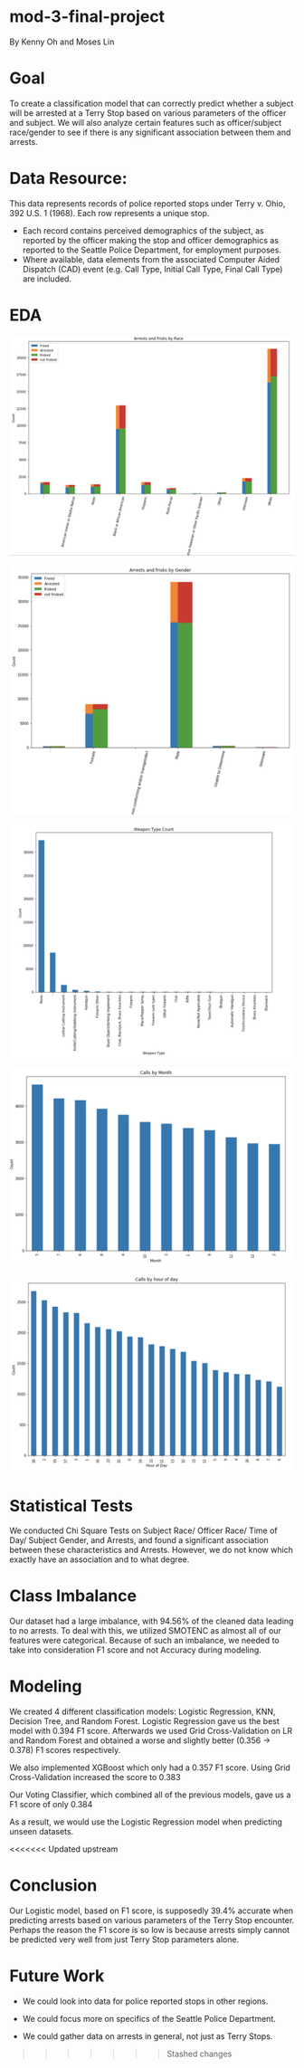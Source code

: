 # mod-3-final-project
By Kenny Oh and Moses Lin

# Goal
To create a classification model that can correctly predict whether a subject will be arrested at a Terry Stop based on various parameters of the officer and subject. We will also analyze certain features such as officer/subject race/gender to see if there is any significant association between them and arrests.

# Data Resource:
This data represents records of police reported stops under Terry v. Ohio, 392 U.S. 1 (1968). Each row represents a unique stop.

* Each record contains perceived demographics of the subject, as reported by the officer making the stop and officer demographics as reported to the Seattle Police Department, for employment purposes.
* Where available, data elements from the associated Computer Aided Dispatch (CAD) event (e.g. Call Type, Initial Call Type, Final Call Type) are included.

# EDA

![Image](https://github.com/kenyo/mod-3-final-project/blob/master/images/arrests_by_race.png)

![Image](https://github.com/kenyo/mod-3-final-project/blob/master/images/arrests_by_gender.png)

![Image](https://github.com/kenyo/mod-3-final-project/blob/master/images/weapon_type.png)

![Image](https://github.com/kenyo/mod-3-final-project/blob/master/images/calls_by_month.png)

![Image](https://github.com/kenyo/mod-3-final-project/blob/master/images/calls_by_hour.png)

# Statistical Tests

We conducted Chi Square Tests on Subject Race/ Officer Race/ Time of Day/ Subject Gender, and Arrests, and found a significant association between these characteristics and Arrests. However, we do not know which exactly have an association and to what degree.

# Class Imbalance
Our dataset had a large imbalance, with 94.56% of the cleaned data leading to no arrests. To deal with this, we utilized SMOTENC as almost all of our features were categorical. Because of such an imbalance, we needed to take into consideration F1 score and not Accuracy during modeling.

# Modeling
We created 4 different classification models: Logistic Regression, KNN, Decision Tree, and Random Forest. Logistic Regression gave us the best model with 0.394 F1 score. Afterwards we used Grid Cross-Validation on LR and Random Forest and obtained a worse and slightly better (0.356 -> 0.378) F1 scores respectively.

We also implemented XGBoost which only had a 0.357 F1 score. Using Grid Cross-Validation increased the score to 0.383

Our Voting Classifier, which combined all of the previous models, gave us a F1 score of only 0.384

As a result, we would use the Logistic Regression model when predicting unseen datasets.

<<<<<<< Updated upstream
# Conclusion
Our Logistic model, based on F1 score, is supposedly 39.4% accurate when predicting arrests based on various parameters of the Terry Stop encounter. Perhaps the reason the F1 score is so low is because arrests simply cannot be predicted very well from just Terry Stop parameters alone.

# Future Work
- We could look into data for police reported stops in other regions.

- We could focus more on specifics of the Seattle Police Department.

- We could gather data on arrests in general, not just as Terry Stops.

  

>>>>>>> Stashed changes
